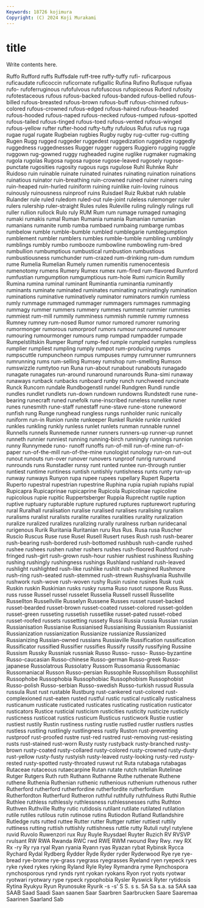 ```yaml
---
Keywords: 18726 kojimura
Copyright: (C) 2024 Koji Murakami
---
```


# title

Write contents here.



Ruffo Rufford ruffs Ruffsdale ruff-tree ruffy-tuffy rufi- ruficarpous ruficaudate ruficoccin
ruficornate rufigallic Rufina Rufino Rufisque rufiyaa rufo- rufoferruginous rufofulvous rufofuscous
rufopiceous Ruford rufosity rufotestaceous rufous rufous-backed rufous-banded rufous-bellied rufous-billed rufous-breasted
rufous-brown rufous-buff rufous-chinned rufous-colored rufous-crowned rufous-edged rufous-haired rufous-headed rufous-hooded rufous-naped
rufous-necked rufous-rumped rufous-spotted rufous-tailed rufous-tinged rufous-toed rufous-vented rufous-winged rufous-yellow rufter
rufter-hood rufty-tufty rufulous Rufus rufus rug ruga rugae rugal rugate
Rugbeian rugbies Rugby rugby rug-cutter rug-cutting Rugen Rugg rugged ruggeder
ruggedest ruggedization ruggedize ruggedly ruggedness ruggednesses Rugger rugger ruggers Ruggiero
rugging ruggle ruggown rug-gowned ruggy rugheaded rugine ruglike rugmaker rugmaking
rugola rugolas Rugosa rugosa rugose rugose-leaved rugosely rugose-punctate rugosities rugosity
rugous rugs rugulose Ruhl Ruhnke Ruhr Ruidoso ruin ruinable ruinate
ruinated ruinates ruinating ruination ruinations ruinatious ruinator ruin-breathing ruin-crowned ruined
ruiner ruiners ruing ruin-heaped ruin-hurled ruiniform ruining ruinlike ruin-loving ruinous
ruinously ruinousness ruinproof ruins Ruisdael Ruiz Rukbat rukh rulable Rulander
rule ruled ruledom ruled-out rule-joint ruleless rulemonger ruler rulers rulership
ruler-straight Rules rules Ruleville ruling rulingly rulings rull ruller rullion
rullock Rulo ruly RUM Rum rum rumage rumaged rumaging rumaki
rumakis rumal Ruman Rumania rumania Rumanian rumanian rumanians rumanite rumb
rumba rumbaed rumbaing rumbarge rumbas rumbelow rumble rumble-bumble rumbled rumblegarie
rumblegumption rumblement rumbler rumblers rumbles rumble-tumble rumbling rumblingly rumblings rumbly
rumbo rumbooze rumbowline rumbowling rum-bred rumbullion rumbumptious rumbustical rumbustion rumbustious
rumbustiousness rumchunder rum-crazed rum-drinking rum-dum rumdum rume Rumelia Rumelian Rumely
rumen rumenitis rumenocentesis rumenotomy rumens Rumery Rumex rumex rum-fired rum-flavored
Rumford rumfustian rumgumption rumgumptious rum-hole Rumi rumicin Rumilly Rumina rumina
ruminal ruminant Ruminantia ruminantia ruminantly ruminants ruminate ruminated ruminates ruminating
ruminatingly rumination ruminations ruminative ruminatively ruminator ruminators rumkin rumless rumly
rummage rummaged rummager rummagers rummages rummaging rummagy rummer rummers rummery
rummes rummest rummier rummies rummiest rum-mill rummily rumminess rummish rummle
rummy rumness Rumney rumney rum-nosed Rumor rumor rumored rumorer rumoring
rumormonger rumorous rumorproof rumors rumour rumoured rumourer rumouring rumourmonger rumours
rump rumpad rumpadder rumpade Rumpelstiltskin Rumper Rumpf rump-fed rumple rumpled
rumples rumpless rumplier rumpliest rumpling rumply rumpot rum-producing rumps rumpscuttle
rumpuncheon rumpus rumpuses rumpy rumrunner rumrunners rumrunning rums rum-selling Rumsey
rumshop rum-smelling Rumson rumswizzle rumtytoo run Runa run-about runabout runabouts
runagado runagate runagates run-around runaround runarounds Runa-simi runaway runaways runback
runbacks runboard runby runch runchweed runcinate Runck Runcorn rundale Rundbogenstil
rundel Rundgren Rundi rundle rundles rundlet rundlets run-down rundown rundowns
Rundstedt rune rune-bearing runecraft runed runefolk rune-inscribed runeless runelike runer
runes runesmith rune-staff runestaff rune-stave rune-stone runeword runfish rung Runge
runghead rungless rungs runholder runic runically runiform run-in Runion runite
runkeeper Runkel Runkle runkle runkled runkles runkling runkly runless runlet
runlets runman runnable runnel Runnells runnels Runnemede runner runners runners-up
runner-up runnet runneth runnier runniest running running-birch runningly runnings runnion
runny Runnymede runo- runoff runoffs run-of-mill run-of-mine run-of-paper run-of-the-mill run-of-the-mine
runologist runology run-on run-out runout runouts run-over runover runovers runproof
runrig runround runrounds runs Runstadler runsy runt runted runtee run-through
runtier runtiest runtime runtiness runtish runtishly runtishness runts runty run-up
runway runways Runyon rupa rupee rupees rupellary Rupert Ruperta Ruperto
rupestral rupestrian rupestrine Ruphina rupia rupiah rupiahs rupial Rupicapra Rupicaprinae
rupicaprine Rupicola Rupicolinae rupicoline rupicolous rupie rupitic Ruppertsberger Ruppia Ruprecht
ruptile ruption ruptive ruptuary rupturable rupture ruptured ruptures rupturewort rupturing
rural Ruralhall ruralisation ruralise ruralised ruralises ruralising ruralism ruralisms ruralist
ruralists ruralite ruralites ruralities rurality ruralization ruralize ruralized ruralizes ruralizing
rurally ruralness rurban ruridecanal rurigenous Rurik Ruritania Ruritanian ruru Rus
Rus. Rusa rusa Ruscher Ruscio Ruscus Ruse ruse Rusel Rusell
Rusert ruses Rush rush rush-bearer rush-bearing rush-bordered rush-bottomed rushbush rush-candle
rushed rushee rushees rushen rusher rushers rushes rush-floored Rushford rush-fringed
rush-girt rush-grown rush-hour rushier rushiest rushiness Rushing rushing rushingly rushingness
rushings Rushland rushland rush-leaved rushlight rushlighted rush-like rushlike rushlit rush-margined
Rushmore rush-ring rush-seated rush-stemmed rush-strewn Rushsylvania Rushville rushwork rush-wove rush-woven
rushy Rusin rusine rusines Rusk rusk Ruskin ruskin Ruskinian rusks
rusky rusma Ruso rusot ruspone Russ Russ. russ russe Russel
russel russelet Russelia Russell russell Russellite Russellton Russellville Russelyn Russene
Russes russet russet-backed russet-bearded russet-brown russet-coated russet-colored russet-golden russet-green russeting
russetish russetlike russet-pated russet-robed russet-roofed russets russetting russety Russi Russia
russia Russian russian Russianisation Russianise Russianised Russianising Russianism Russianist Russianization
russianization Russianize russianize Russianized Russianizing Russian-owned russians Russiaville Russification russification
Russificator russified Russifier russifies Russify russify russifying Russine Russism Russky
Russniak russniak Russo Russo- russo- Russo-byzantine Russo-caucasian Russo-chinese Russo-german Russo-greek
Russo-japanese Russolatrous Russolatry Russom Russomania Russomaniac Russomaniacal Russon Russo-persian Russophile
Russophilism Russophilist Russophobe Russophobia Russophobiac Russophobism Russophobist Russo-polish Russo-serbian Russo-swedish
Russo-turkish russud Russula russula Rust rust rustable Rustburg rust-cankered rust-colored
rust-complexioned rust-eaten rusted rustful rustic rustical rustically rusticalness rusticanum rusticate
rusticated rusticates rusticating rustication rusticator rusticators Rustice rusticial rusticism rusticities
rusticity rusticize rusticly rusticness rusticoat rustics rusticum Rusticus rusticwork Rustie
rustier rustiest rustily Rustin rustiness rusting rustle rustled rustler rustlers
rustles rustless rustling rustlingly rustlingness rustly Ruston rust-preventing rustproof rust-proofed
rustre rust-red rustred rust-removing rust-resisting rusts rust-stained rust-worn Rusty rusty
rustyback rusty-branched rusty-brown rusty-coated rusty-collared rusty-colored rusty-crowned rusty-dusty rust-yellow rusty-fusty
rustyish rusty-leaved rusty-looking rusty-red rusty-rested rusty-spotted rusty-throated ruswut rut Ruta
rutabaga rutabagas Rutaceae rutaceous rutaecarpine Rutan rutate rutch rutelian Rutelinae
Rutger Rutgers Ruth ruth Ruthann Ruthanne Ruthe ruthenate Ruthene ruthene
Ruthenia Ruthenian ruthenic ruthenious ruthenium ruthenous ruther Rutherford rutherford rutherfordine
rutherfordite rutherfordium Rutherfordton Rutherfurd Rutheron ruthful ruthfully ruthfulness Ruthi Ruthie
Ruthlee ruthless ruthlessly ruthlessness ruthlessnesses ruths Ruthton Ruthven Ruthville Ruthy
rutic rutidosis rutilant rutilate rutilated rutilation rutile rutiles rutilous rutin
rutinose rutins Rutiodon Rutland Rutlandshire Rutledge ruts rutted ruttee Rutter
rutter Ruttger ruttier ruttiest ruttily ruttiness rutting ruttish ruttishly ruttishness
ruttle rutty Rutuli rutyl rutylene ruvid Ruvolo Ruwenzori rux Ruy
Ruyle Ruysdael Ruyter Ruzich RV RVSVP rvulsant RW RWA Rwanda
RWC rwd RWE RWM rwound Rwy Rwy. rwy RX Rx
-ry Ry rya ryal Ryan ryania Ryann ryas Ryazan rybat
Rybinsk Rycca Rychard Rydal Rydberg Rydder Ryde Ryder ryder Ryderwood
Rye rye rye-bread rye-brome rye-grass ryegrass ryegrasses Ryeland ryen ryepeck
ryes ryke ryked rykes ryking Ryland Ryle Ryley Rymandra ryme
Rynchospora rynchosporous rynd rynds rynt ryokan ryokans Ryon ryot ryots
ryotwar ryotwari ryotwary rype rypeck rypophobia Rysler Ryswick Ryter rytidosis
Rytina Ryukyu Ryun Ryunosuke Ryurik -s -s' S S. s
s. SA Sa s.a. sa SAA saa SAAB Saad Saadi
Saan saanen Saar Saarbren Saarbrucken Saare Saaremaa Saarinen Saarland Sab

